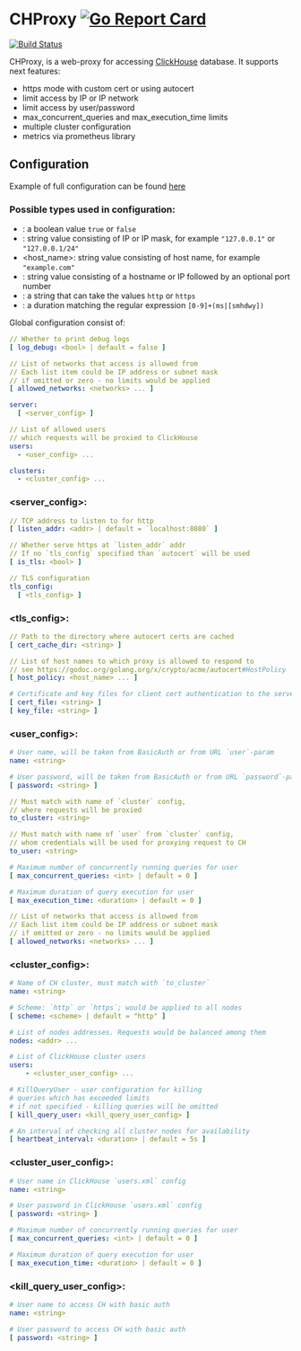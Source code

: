 # CHProxy [![Go Report Card](https://goreportcard.com/badge/github.com/Vertamedia/chproxy)](https://goreportcard.com/report/github.com/Vertamedia/chproxy)
[![Build Status](https://travis-ci.org/Vertamedia/chproxy.svg?branch=master)](https://travis-ci.org/Vertamedia/chproxy.svg?branch=master)


CHProxy, is a web-proxy for accessing [ClickHouse](https://clickhouse.yandex) database. It supports next features:

- https mode with custom cert or using autocert
- limit access by IP or IP network
- limit access by user/password
- max_concurrent_queries and max_execution_time limits
- multiple cluster configuration
- metrics via prometheus library


## Configuration

Example of full configuration can be found [here](https://github.com/Vertamedia/chproxy/blob/master/config/testdata/full.yml)


### Possible types used in configuration:

 - <bool>: a boolean value `true` or `false`
 - <networks>: string value consisting of IP or IP mask, for example `"127.0.0.1"` or `"127.0.0.1/24"`
 - <host_name>: string value consisting of host name, for example `"example.com"`
 - <addr>: string value consisting of a hostname or IP followed by an optional port number
 - <scheme>: a string that can take the values `http` or `https`
 - <duration>: a duration matching the regular expression `[0-9]+(ms|[smhdwy])`


Global configuration consist of:
```yml
// Whether to print debug logs
[ log_debug: <bool> | default = false ]

// List of networks that access is allowed from
// Each list item could be IP address or subnet mask
// if omitted or zero - no limits would be applied
[ allowed_networks: <networks> ... ]

server:
  [ <server_config> ]

// List of allowed users
// which requests will be proxied to ClickHouse
users:
  - <user_config> ...

clusters:
  - <cluster_config> ...
```

### <server_config>:
```yml
// TCP address to listen to for http
[ listen_addr: <addr> | default = `localhost:8080` ]

// Whether serve https at `listen_addr` addr
// If no `tls_config` specified than `autocert` will be used
[ is_tls: <bool> ]

// TLS configuration
tls_config:
  [ <tls_config> ]
```

### <tls_config>:
```yml
// Path to the directory where autocert certs are cached
[ cert_cache_dir: <string> ]

// List of host names to which proxy is allowed to respond to
// see https://godoc.org/golang.org/x/crypto/acme/autocert#HostPolicy
[ host_policy: <host_name> ... ]

# Certificate and key files for client cert authentication to the server
[ cert_file: <string> ]
[ key_file: <string> ]
```

### <user_config>:
```yml
# User name, will be taken from BasicAuth or from URL `user`-param
name: <string>

# User password, will be taken from BasicAuth or from URL `password`-param
[ password: <string> ]

// Must match with name of `cluster` config,
// where requests will be proxied
to_cluster: <string>

// Must match with name of `user` from `cluster` config,
// whom credentials will be used for proxying request to CH
to_user: <string>

# Maximum number of concurrently running queries for user
[ max_concurrent_queries: <int> | default = 0 ]

# Maximum duration of query execution for user
[ max_execution_time: <duration> | default = 0 ]

// List of networks that access is allowed from
// Each list item could be IP address or subnet mask
// if omitted or zero - no limits would be applied
[ allowed_networks: <networks> ... ]

```

### <cluster_config>:
```yml
# Name of CH cluster, must match with `to_cluster`
name: <string>

# Scheme: `http` or `https`; would be applied to all nodes
[ scheme: <scheme> | default = "http" ]

# List of nodes addresses. Requests would be balanced among them
nodes: <addr> ...

# List of ClickHouse cluster users
users:
    - <cluster_user_config> ...

# KillQueryUser - user configuration for killing
# queries which has exceeded limits
# if not specified - killing queries will be omitted
[ kill_query_user: <kill_query_user_config> ]

# An interval of checking all cluster nodes for availability
[ heartbeat_interval: <duration> | default = 5s ]
```

### <cluster_user_config>:
```yml
# User name in ClickHouse `users.xml` config
name: <string>

# User password in ClickHouse `users.xml` config
[ password: <string> ]

# Maximum number of concurrently running queries for user
[ max_concurrent_queries: <int> | default = 0 ]

# Maximum duration of query execution for user
[ max_execution_time: <duration> | default = 0 ]
```

### <kill_query_user_config>:
```yml
# User name to access CH with basic auth
name: <string>

# User password to access CH with basic auth
[ password: <string> ]
```